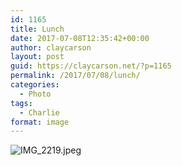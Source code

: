 ```yaml
---
id: 1165
title: Lunch
date: 2017-07-08T12:35:42+00:00
author: claycarson
layout: post
guid: https://claycarson.net/?p=1165
permalink: /2017/07/08/lunch/
categories:
  - Photo
tags:
  - Charlie
format: image
---
```

![IMG_2219.jpeg](https://claycarson.net/wp-content/uploads/2017/07/IMG_2219.jpeg)